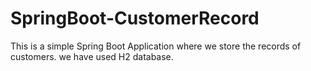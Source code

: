 # SpringBoot-CustomerRecord
This is a simple Spring Boot Application where we store the records of customers.
we have used H2 database.
